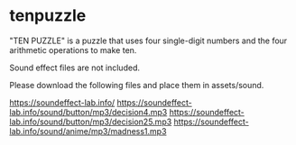 # tenpuzzle

"TEN PUZZLE" is a puzzle that uses four single-digit numbers and the four arithmetic operations to make ten.

Sound effect files are not included.

Please download the following files and place them in assets/sound.

https://soundeffect-lab.info/
https://soundeffect-lab.info/sound/button/mp3/decision4.mp3
https://soundeffect-lab.info/sound/button/mp3/decision25.mp3
https://soundeffect-lab.info/sound/anime/mp3/madness1.mp3
